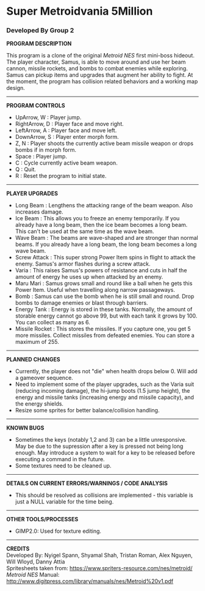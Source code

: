 # Super Metroidvania 5Million
### Developed By Group 2

**PROGRAM DESCRIPTION**

This program is a clone of the original *Metroid NES* first mini-boss hideout. The player character, Samus, is able to move around and use her beam cannon, missile rockets, and bombs to combat enemies while exploring. Samus can pickup items and upgrades that augment her ability to fight. At the moment, the program has collision related behaviors and a working map design.

___
**PROGRAM CONTROLS**

* UpArrow, W : Player jump.
* RightArrow, D : Player face and move right.
* LeftArrow, A : Player face and move left.
* DownArrow, S : Player enter morph form.
* Z, N : Player shoots the currently active beam missile weapon or drops bombs if in morph form.
* Space : Player jump.
* C : Cycle currently active beam weapon.
* Q : Quit.
* R : Reset the program to initial state.

___
**PLAYER UPGRADES**

* Long Beam : Lengthens the attacking range of the beam weapon. Also increases damage.
* Ice Beam : This allows you to freeze an enemy temporarily. If you already have a long beam, then the ice beam becomes a long beam. This can't be used at the same time as the wave beam.
* Wave Beam : The beams are wave-shaped and are stronger than normal beams. If you already have a long beam, the long beam becomes a long wave beam.
* Screw Attack : This super strong Power Item spins in flight to attack the enemy. Samus's armor flashes during a screw attack.
 * Varia : This raises Samus's powers of resistance and cuts in half the amount of energy he uses up when attacked by an enemy.
 * Maru Mari : Samus grows small and round like a ball when he gets this Power Item. Useful when travelling along narrow passageways.
 * Bomb : Samus can use the bomb when he is still small and round. Drop bombs to damage enemies or blast through barriers.
 * Energy Tank : Energy is stored in these tanks. Normally, the amount of storable energy cannot go above 99, but with each tank it grows by 100. You can collect as many as 6.
 * Missile Rocket : This stores the missiles. If you capture one, you get 5 more missiles. Collect missiles from defeated enemies. You can store a maximum of 255.

___
**PLANNED CHANGES**

* Currently, the player does not "die" when health drops below 0. Will add a gameover sequence.
* Need to implement some of the player upgrades, such as the Varia suit (reducing incoming damage), the hi-jump boots (1.5 jump height), the energy and missile tanks (increasing energy and missile capacity), and the energy shields.
* Resize some sprites for better balance/collision handling.

___
**KNOWN BUGS**

* Sometimes the keys (notably 1,2 and 3) can be a little unresponsive. May be due to the supression after a key is pressed not being long enough. May introduce a system to wait for a key to be released before executing a command in the future.
* Some textures need to be cleaned up.

___
**DETAILS ON CURRENT ERRORS/WARNINGS / CODE ANALYSIS**

* This should be resolved as collisions are implemented - this variable is just a NULL variable for the time being.

___
**OTHER TOOLS/PROCESSES**

* GIMP2.0: Used for texture editing. 

___
**CREDITS**  
Developed By: Nyigel Spann, Shyamal Shah, Tristan Roman, Alex Nguyen, Will Wloyd, Danny Attia  
Spritesheets taken from: https://www.spriters-resource.com/nes/metroid/  
*Metroid NES* Manual: http://www.digitpress.com/library/manuals/nes/Metroid%20v1.pdf  

